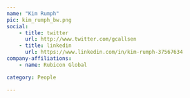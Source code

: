 ```yaml
---
name: "Kim Rumph"
pic: kim_rumph_bw.png
social:
    - title: twitter
      url: http://www.twitter.com/gcallsen
    - title: linkedin
      url: https://www.linkedin.com/in/kim-rumph-37567634
company-affiliations:
    - name: Rubicon Global

category: People

---
```

